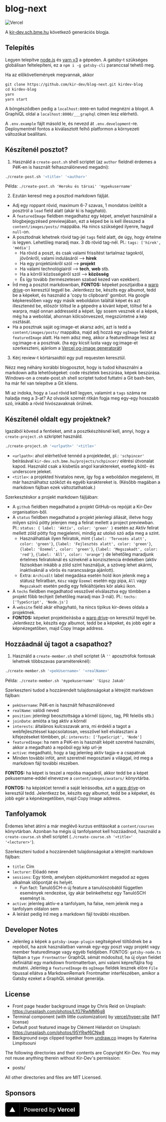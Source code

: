 # blog-next

![Vercel](https://therealsujitk-vercel-badge.vercel.app/?app=blog-next-kir-dev&style=for-the-badge)

A [kir-dev.sch.bme.hu](https://kir-dev.sch.bme.hu) következő generációs blogja.

## Telepítés

Legyen telepítve [node.js](https://nodejs.org/en/) és [yarn v3](https://yarnpkg.com/getting-started/install) a gépeden. A gatsby-t szükséges globálisan feltelepíteni, ez a `npm i -g gatsby-cli` paranccsal tehető meg.

Ha az előkövetlemények megvannak, akkor

    git clone https://github.com/kir-dev/blog-next.git kirdev-blog
    cd kirdev-blog
    yarn
    yarn start

A böngésződben pedig a `localhost:8000`-en tudod megnézni a blogot. A GraphiQL oldal a `localhost:8000/___graphql` címen lesz elérhető.

A `.env.example` fájlt másold le, és nevezd át `.env.development`-re. Deploymentnél fontos a kiválasztott felhő platformon a környezeti változókat beállítani.

## Készítenél posztot?

1. Használd a `create-post.sh` shell scriptet (az `author` fieldnél érdemes a PéK-en is használt felhasználóneved megadni):

```bash
./create-post.sh '<title>' '<author>'
```

Példa: `./create-post.sh 'Heroku és társai' 'mypekusername'`

2. Ezután keresd meg a posztod markdown fájlját.

- Adj egy roppant rövid, maximum 6-7 szavas, 1 mondatos ízelítőt a posztról a `lead` field alatt (akár ki is hagyható).
- A `featuredImage` fieldben megadhatsz egy képet, amelyet használnál a blogbejegyzésed previewjában, ezt a képed be is kell illesszed a `content/images/posts/` mappába. Ha nincs szükséged ilyenre, hagyd `null`-on.
- A posztodnak lehetnek rövid tag-jei `tags` field alatt, de úgy, hogy értelme is legyen. Lehetőleg maradj max. 3 db rövid tag-nél. Pl.: `tags: ['hírek', 'média']`
  - Ha rövid a poszt, és csak valami frissítést tartalmaz tagokról, jövőnkről, valami indulásáról --> **hírek**
  - Ha egy projektünkről szól --> **projekt**
  - Ha valami technológiairól --> **tech**, **web** stb.
  - Ha a körről közösségéről szól --> **közösség**
  - És így tovább (természetesen szabad kezed van ezekben).
- Írd meg a posztot markdownban, **FONTOS:** képeket posztjaidba a [warp drive](https://warp.sch.bme.hu/)-on keresztül tegyél be. Jelentkezz be, készíts egy albumot, tedd be a képeket, és használd a 'copy to clipboard' gombot. Ha google képkeresőben vagy egy másik weboldalon találtál képet és azt illesztenéd be, először töltsd le a gépedre a kívánt képet, töltsd fel a warpra, majd onnan addresseld a képet. Így sosem vesznek el a képek, még ha a weboldal, ahonnan kölcsönveszed, megszüntetné a kép osztását.
- Ha a posztnak saját og:image-et akarsz adni, azt is tedd a `content/images/posts/` mappába, majd adj hozzá egy `ogImage` fieldet a `featuredImage` alatt. Ha nem adsz meg, akkor a featuredImage lesz az og:image-e a posztnak. (ha egy kicsit lusta vagy og:image-et szerkeszteni, ajánlom a [Vercel og-image generatorát](https://github.com/vercel/og-image))

3. Kérj review-t körtársaidtól egy pull requesten keresztül.

Nézz meg néhány korábbi blogposztot, hogy is tudod kihasználni a markdown adta lehetőségeket: code részletek beszúrása, képek beszúrása. Windows-on a create-post.sh shell scriptet tudod futtatni a Git bash-ben, ha már fel van telepítve a Git kliens.

Mi az indoka, hogy a `lead` rövid kell legyen, valamint a `tags` száma ne haladja meg a 3-at? Az olvasók szemét ritkán fogja meg egy-egy hosszabb szó, inkább a rövid hívószavaknak örülnek.

## Készítenél oldalt egy projektnek?

Igazából kövesd a fentieket, amit a posztkészítésnél kell, annyi, hogy a `create-project.sh` szkriptet használd.

```bash
./create-project.sh '<urlpath>' '<title>'
```

- `<urlpath>`: ahol elérhetővé tennéd a projektedet, pl.: `'schpincer'` beírásával `kir-dev.sch.bme.hu/projects/schpincer/` elérési útvonalat kapod. Használd csak a kisbetűs angol karaktereket, esetleg kötő- és underscore jeleket.
- `<title>`: a projekted hivatalos neve, így fog a weboldalon megjelenni, itt már használhatsz szóközt és egyéb karaktereket is. (Később magában a markdown fájlban ezek változtathatóak.)

Szerkesztéskor a projekt markdown fájljában:

- A `github` fieldben megadhatod a projekt GitHub-os repóját a Kir-Dev organisation-ből.
- A `status` fieldben megadhatod a projekt jelenlegi állását, illetve hogy milyen színű pötty jelenjen meg a felirat mellett a project previewban. Pl.: `status: { label: 'Aktív', color: 'green' }` esetén az Aktív felirat mellett zöld pötty fog megjelenni, mindig az utolsó szó adja meg a színt.
  - Használhatóak ilyen feliratok, mint `{label: 'Tervezés alatt', color: 'green'}`, `{label: 'Fejlesztés alatt', color: 'green'}`, `{label: 'Üzemel', color: 'green'}`, `{label: 'Megszakadt', color: 'red'}`, `{label: 'Áll', color: 'orange'}` de lehetőleg maradjunk értelmes feliratoknál és színeknél a konzisztencia érdekében (aktív fázisokban inkább a zöld színt használjuk, a szöveg lehet akármi, inaktívaknál a vörös és narancssárga ajánlott).
  - Extra: `Archivált` label megadása esetén hold ikon jelenik meg a státusz feliratban, `Kész` vagy `Üzemel` esetén egy pipa, `Áll` vagy `Megszakadt` esetén pedig egy felkiáltójeles kör alakú ikon.
- A `techs` fieldben megadhatod vesszővel elválasztva egy tömbben a projekt főbb techjeit (lehetőleg maradj max 3-nál). Pl.: `techs: ['TypeScript', 'Node.js']`
- A `website` field akár elhagyható, ha nincs tipikus kir-deves oldala a projektnek.
- **FONTOS:** képeket projektleírásba a [warp drive](https://warp.sch.bme.hu/)-on keresztül tegyél be. Jelentkezz be, készíts egy albumot, tedd be a képeket, és jobb egér a képnézegetőben, majd Copy Image address.

## Hozzáadnál új tagot a csapathoz?

1. Használd a `create-member.sh` shell scriptet (A `''` aposztrófok fontosak lehetnek többszavas paramétereknél):

```bash
./create-member.sh '<pekUsername>' '<realName>'
```

Példa: `./create-member.sh 'mypekusername' 'Gipsz Jakab'`

Szerkeszteni tudod a hozzárendelt tulajdonságokat a létrejött markdown fájlban:

- `pekUsername`: PéK-en is használt felhasználóneved
- `realName`: valódi neved
- `position`: jelenlegi beosztottsága a körnél (újonc, tag, PR felelős stb.)
- `joinDate`: amióta a tag aktív a körnél
- `interests`: általános kulcsszavak arra, mi érdekli a tagot a webfejlesztéssel kapcsolatosan, vesszővel kell elválasztani a kifejezéseket tömbben, pl.: `interests: ['TypeScript', 'Node']`
- `featuredImage`: ha nem a PéK-en is használt képét szeretné használni, akkor a megadható a repóból egy kép url-je
- `active`: megadható, hogy a tag jelenleg aktív tagja-e a csapatnak
- Minden további infót, amit szeretnél megosztani a világgal, írd meg a markdown fájl további részében.

**FONTOS:** ha képet is teszel a repóba magadról, akkor tedd be a képet pekusername-eddel elnevezve a `content/images/avatars/` könyvtárba.

**FONTOS:** ha kép(ek)et tennél a saját leírásodba, azt a [warp drive](https://warp.sch.bme.hu/)-on keresztül tedd. Jelentkezz be, készíts egy albumot, tedd be a képeket, és jobb egér a képnézegetőben, majd Copy Image address.

## Tanfolyamok

Érdemes lehet átírni a már meglévő kurzus entitásokat a `content/courses` könyvtárban. Azonban ha mégis új tanfolyamot kell hozzáadnod, használd a `create-course.sh` shell scriptet (`./create-course.sh '<title>' '<lecturer>'`).

Szerkeszteni tudod a hozzárendelt tulajdonságokat a létrejött markdown fájlban:

- `title`: Cím
- `lecturer`: Előadó neve
- `sessions`: Egy tömb, amelyben objektumonként megadod az egyes alkalmak időpontját és helyét.
  - Fun fact: TanulóSCH-n új feature a tanulószobától független események rendezése, így akár belinkelhetsz egy TanulóSCH eseményt is.
- `active`: jelenleg aktív-e a tanfolyam, ha false, nem jelenik meg a tanfolyam oldalon sem
- A leírást pedig írd meg a markdown fájl további részében.

## Developer Notes

- Jelenleg a képek a `gatsby-image-plugin` segítségével töltődnek be a repóból, ha azok használatban vannak egy-egy poszt vagy projekt vagy member featuredImage vagy egyéb fieldjében. FONTOS: `gatsby-node.ts` fájlban a `type Frontmatter` GraphQL sémát módosítsd, ha új olyan fieldet definiáltál egy markdown frontmatterban, ami valami képre/fájlra fog mutatni. Jelenleg a `featuredImage` és `ogImage` fieldek lesznek előre `File` típussal ellátva a MarkdownRemark Frontmatter interfészében, amikor a Gatsby ezeket a GraphQL sémákat generálja.

## License

- Front page header background image by Chris Reid on Unsplash: https://unsplash.com/photos/LfG7RwMM6g8
- Terminal component (with little customization) by [vercel/hyper-site](https://github.com/vercel/hyper-site) (MIT license)
- Default post featured image by Clément Hélardot on Unsplash: https://unsplash.com/photos/95YRwf6CNw8
- Background svgs clipped together from [undraw.co](https://undraw.co/) images by Katerina Limpitsouni

The following directories and their contents are Copyright Kir-Dev.
You may not reuse anything therein without Kir-Dev's permission:

- posts/

All other directories and files are MIT Licensed.

[1]: https://github.com/kir-dev/kir-dev.sch.bme.hu/pulls

## Sponsors

<a href="https://vercel.com?utm_source=kir-dev&utm_campaign=oss"><img src="static/svg/powered-by-vercel.svg" height="46" /></a>
